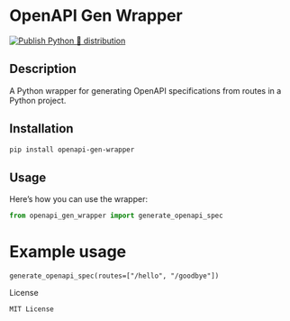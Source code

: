 # OpenAPI Gen Wrapper
[![Publish Python 🐍 distribution](https://github.com/arkodeepsen/openapi-gen-wrapper/actions/workflows/python-publish.yml/badge.svg)](https://github.com/arkodeepsen/openapi-gen-wrapper/actions/workflows/python-publish.yml)
## Description

A Python wrapper for generating OpenAPI specifications from routes in a Python project.

## Installation

```bash
pip install openapi-gen-wrapper
```

## Usage
Here’s how you can use the wrapper:

```python
from openapi_gen_wrapper import generate_openapi_spec
```

# Example usage
```
generate_openapi_spec(routes=["/hello", "/goodbye"])
```
License
```
MIT License
```
